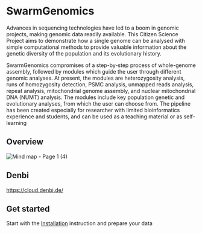 # SwarmGenomics


Advances in sequencing technologies have led to a boom in genomic projects, making genomic data readily available. This Citizen Science Project aims to demonstrate how a single genome can be analysed with simple computational methods to provide valuable information about the genetic diversity of the population and its evolutionary history.

SwarmGenomics compromises of a step-by-step process of whole-genome assembly, followed by modules which guide the user through different genomic analyses. At present, the modules are heterozygosity analysis, runs of homozygosity detection, PSMC analysis, unmapped reads analysis, repeat analysis, mitochondrial genome assembly, and nuclear mitochondrial DNA (NUMT) analysis. The modules include key population genetic and evolutionary analyses, from which the user can choose from. The pipeline has been created especially for researcher with limited bioinformatics experience and students, and can be used as a teaching material or as self-learning



## Overview
![Mind map - Page 1 (4)](https://github.com/user-attachments/assets/d910f968-5a6b-4ec0-9f05-b5292263f03f)

## Denbi
https://cloud.denbi.de/

## Get started

Start with the [Installation](0.%20Installations.md) instruction and prepare your data
